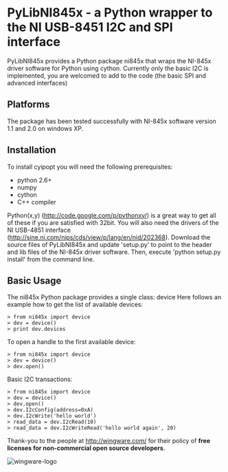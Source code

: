 PyLibNI845x - a Python wrapper to the NI USB-8451 I2C and SPI interface
=======================================================================


PyLibNI845x provides a Python package ni845x that wraps the NI-845x driver software for Python using cython.
Currently only the basic I2C is implemented, you are welcomed to add to the code (the basic SPI and advanced interfaces)

Platforms
---------
The package  has been tested successfully with NI-845x software version 1.1 and 2.0 on windows XP.

Installation
------------
To install cyipopt you will need the following prerequisites:
* python 2.6+
* numpy
* cython
* C++ compiler

Python(x,y) (http://code.google.com/p/pythonxy/) is a great way to get all of these if you are satisfied with 32bit.
You will also need the drivers of the NI USB-4851 interface (http://sine.ni.com/nips/cds/view/p/lang/en/nid/202368).
Download the source files of PyLibNI845x and update 'setup.py' to point to the header and lib files of the NI-845x driver software.
Then, execute 'python setup.py install' from the command line.

Basic Usage
-----------
The ni845x Python package provides a single class: device
Here follows an example how to get the list of available devices:

    > from ni845x import device
    > dev = device()
    > print dev.devices

To open a handle to the first available device:

    > from ni845x import device
    > dev = device()
    > dev.open()


Basic I2C transactions:

    > from ni845x import device
    > dev = device()
    > dev.open()
    > dev.I2cConfig(address=0xA)
    > dev.I2cWrite('hello world')
    > read_data = dev.I2cRead(10)
    > read_data = dev.I2cWriteRead('hello world again', 20)

Thank-you to the people at <http://wingware.com/> for their policy of **free licenses for non-commercial open source developers**.

![wingware-logo](http://wingware.com/images/wingware-logo-180x58.png)

